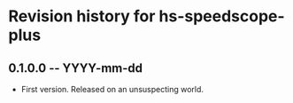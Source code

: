 # Revision history for hs-speedscope-plus

## 0.1.0.0 -- YYYY-mm-dd

* First version. Released on an unsuspecting world.
